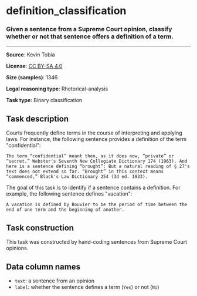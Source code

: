 # definition_classification 

### Given a sentence from a Supreme Court opinion, classify whether or not that sentence offers a definition of a term.
---



**Source**: Kevin Tobia

**License**: [CC BY-SA 4.0](https://creativecommons.org/licenses/by-sa/4.0/)

**Size (samples)**: 1346

**Legal reasoning type**: Rhetorical-analysis

**Task type**: Binary classification
 
## Task description
 
Courts frequently define terms in the course of interpreting and applying laws. For instance, the following sentence provides a definition of the term "confidential":

```text
The term “confidential” meant then, as it does now, “private” or “secret.” Webster's Seventh New Collegiate Dictionary 174 (1963). And here is a sentence defining “brought”: But a natural reading of § 27's text does not extend so far. “Brought” in this context means “commenced,” Black's Law Dictionary 254 (3d ed. 1933).
```

The goal of this task is to identify if a sentence contains a definition. For example, the following sentence defines "vacation":

```text
A vacation is defined by Bouvier to be the period of time between the end of one term and the beginning of another.
```
 
## Task construction
 
This task was constructed by hand-coding sentences from Supreme Court opinions.
 
## Data column names
 
- `text`: a sentence from an opinion
- `label`: whether the sentence defines a term (`Yes`) or not (`No`)

